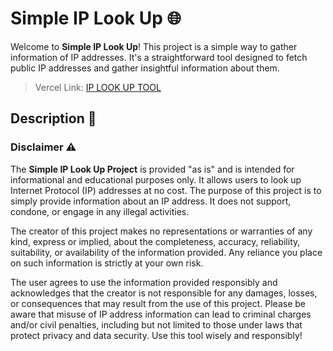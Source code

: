 # Simple IP Look Up 🌐

Welcome to **Simple IP Look Up**! This project is a simple way to gather information of IP addresses. It's a straightforward tool designed to fetch public IP addresses and gather insightful information about them.

> Vercel Link: <a href="https://ip-look-up.vercel.app/">IP LOOK UP TOOL</a>

## Description 📝

### Disclaimer ⚠️

The **Simple IP Look Up Project** is provided "as is" and is intended for informational and educational purposes only. It allows users to look up Internet Protocol (IP) addresses at no cost. The purpose of this project is to simply provide information about an IP address. It does not support, condone, or engage in any illegal activities.

The creator of this project makes no representations or warranties of any kind, express or implied, about the completeness, accuracy, reliability, suitability, or availability of the information provided. Any reliance you place on such information is strictly at your own risk.

The user agrees to use the information provided responsibly and acknowledges that the creator is not responsible for any damages, losses, or consequences that may result from the use of this project. Please be aware that misuse of IP address information can lead to criminal charges and/or civil penalties, including but not limited to those under laws that protect privacy and data security. Use this tool wisely and responsibly!
